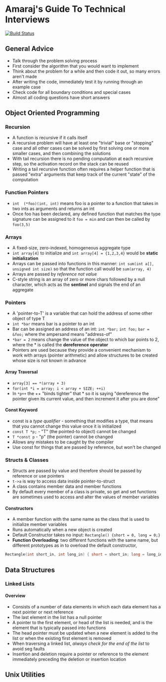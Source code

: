 # Amaraj's Guide To Technical Interviews

[![Build Status](https://travis-ci.org/rajamundo/InterviewPrep.svg?branch=master)](https://travis-ci.org/rajamundo/InterviewPrep)

## General Advice

* Talk through the problem solving process
* First consider the algorithm that you would want to implement
* Think about the problem for a while and then code it out, so many errors aren't made
* After writing the code, immediately test it by running through an example case
* Check code for all boundary conditions and special cases
* Almost all coding questions have short answers

## Object Oriented Programming
### Recursion
* A function is recursive if it calls itself
* A recursive problem will have at least one "trivial" base or "stopping" case and all other cases can be solved by first solving one or more smaller cases, and then combining the solutions
* With tail recursion there is no pending computation at each recursive step, so the activation record on the stack can be reused
* Writing a tail recursive function often requires a helper function that is passed "extra" arguments that keep track of the current "state" of the computation

### Function Pointers
* `int  (*foo)(int, int)` means foo is a pointer to a function that takes in two ints as arguments and returns an int
*  Once foo has been declared, any defined function that matches the type signature can be assigned to it `foo = min` and can then be called by `foo(3,5)`

### Arrays
* A fixed-size, zero-indexed, homogeneous aggregate type
* `int array[4]` to initialize and `int array[4] = {1,2,3,4}` would be __static initialization__
* Arrays can be passed into functions in this manner: `int sum(int a[], unsigned int size)` so that the function call would be `sum(array, 4)`
* Arrays are passed by _reference not value_
* C-style string is an array of zero or more chars followed by a null character, which acts as the __sentinel__ and signals the end of an aggregate

### Pointers
* A 'pointer-to-T' is a variable that can hold the address of some other object of type T
* `int *bar` means bar is a pointer to an int
* Bar can be assigned an address of an int:
`int *bar;`
`int foo;`
`bar = &foo;` where the ampersand means "address-of"
* `*bar = 2` means change the value of the object to which bar points to 2, where the * is called the __dereference operator__
* Pointers are used because they provide a convenient mechanism to work with arrays (pointer arithmetic) and allow structures to be created whose size is not known in advance

#### Array Traversal
* `array[3] == *(array + 3)`
* `for(int *i = array; i < array + SIZE; ++i)`
* In `*p++` the ++ "binds tighter" that * so it is saying "dereference the pointer given its current value, and then increment it after you are done"

#### Const Keyword
* const is a _type qualifier_ - something that modifies a type, that means that you cannot change this value once it is initialized
* `const T *p;` - "T" (the pointed-to object) cannot be changed
* `T *const p` - "p" (the pointer) cannot be changed
* Allows any mistakes to be caught by the compiler
* Use const for things that are passed by reference, but won't be changed

### Structs & Classes
* Structs are passed by value and therefore should be passed by reference or use pointers
* `t->a` is way to access data inside pointer-to-struct
* A class contains member data and member functions
* By default every member of a class is private, so get and set functions are sometimes used to access and alter the values of member variables

#### Constructors
* A member function with the same name as the class that is used to initialize member variables
* Runs automatically when a new object is created
* Default Constructor takes no input: `Rectangle() {short = 0, long = 0;}`
* __Function Overloading__: two different functions with the same name, but different prototypes as in to overload the default constructor,
```c++
Rectangle(int short_in, int long_in) { short = short_in; long = long_in}
```






## Data Structures

### Linked Lists

#### Overview

* Consists of a number of data elements in which each data element has a next pointer or next reference
* The last element in the list has a null pointer
* A pointer to the first element, or head of the list is needed, and is the element that is typically passed into functions
* The head pointer must be updated when a new element is added to the list or when the existing first element is removed
* When traversing a linked list, _always check for the end of the list_ to avoid seg faults
* Insertion and deletion require a pointer or reference to the element immediately preceding the deletion or insertion location

## Unix Utilities
